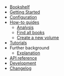 <!---
Navigation specification

See https://oprypin.github.io/mkdocs-literate-nav/
-->
* [Bookshelf](index.md)
* [Getting Started](getting_started.md)
* [Configuration](configuration.md)
* [How-to guides](how-to-guides/index.md)
    * [Analysis](how-to-guides/analysis_with_a_book.py)
    * [Find all books](how-to-guides/find_all_books.py)
    * [Create a new volume](how-to-guides/create_a_new_volume.py)
* [Tutorials](tutorials.md)
* Further background
    * [Explanation](explanation.md)
* [API reference](api/bookshelf/)
* [Development](development.md)
* [Changelog](changelog.md)
